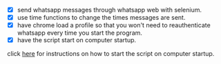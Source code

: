 - [x] send whatsapp messages through whatsapp web with selenium.
- [x] use time functions to change the times messages are sent.
- [x] have chrome load a profile so that you won't need to reauthenticate whatsapp every time you start the program.
- [x] have the script start on computer startup.

click [here](https://stackoverflow.com/questions/4438020/how-to-start-a-python-file-while-windows-starts) for instructions on how to start the script on computer startup.
